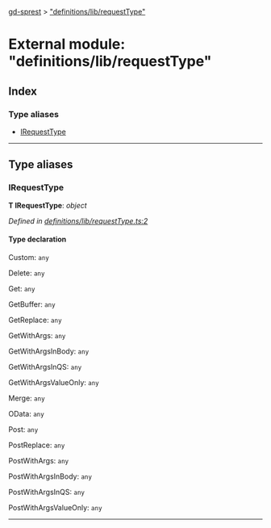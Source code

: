 [gd-sprest](../README.md) > ["definitions/lib/requestType"](../modules/_definitions_lib_requesttype_.md)



# External module: "definitions/lib/requestType"

## Index

### Type aliases

* [IRequestType](_definitions_lib_requesttype_.md#irequesttype)



---
## Type aliases
<a id="irequesttype"></a>

###  IRequestType

**Τ IRequestType**:  *object* 

*Defined in [definitions/lib/requestType.ts:2](https://github.com/gunjandatta/sprest/blob/3de79f1/src/definitions/lib/requestType.ts#L2)*


#### Type declaration


Custom: `any`



Delete: `any`



Get: `any`



GetBuffer: `any`



GetReplace: `any`



GetWithArgs: `any`



GetWithArgsInBody: `any`



GetWithArgsInQS: `any`



GetWithArgsValueOnly: `any`



Merge: `any`



OData: `any`



Post: `any`



PostReplace: `any`



PostWithArgs: `any`



PostWithArgsInBody: `any`



PostWithArgsInQS: `any`



PostWithArgsValueOnly: `any`






___


